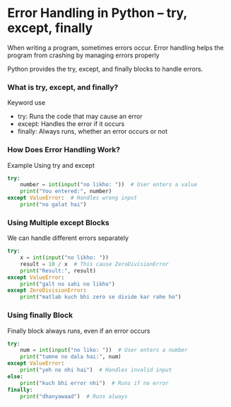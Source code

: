 # Error Handling in Python – try, except, finally
When writing a program, sometimes errors occur. Error handling helps the program from crashing by managing errors properly

Python provides the try, except, and finally blocks to handle errors.

### What is try, except, and finally?
Keyword	use
- try: Runs the code that may cause an error
- except: Handles the error if it occurs
- finally: Always runs, whether an error occurs or not

### How Does Error Handling Work?

Example Using try and except

```python
try:
    number = int(input("no likho: "))  # User enters a value
    print("You entered:", number)
except ValueError:  # Handles wrong input
    print("no galat hai")
```

### Using Multiple except Blocks
We can handle different errors separately
```python
try:
    x = int(input("no likho: "))
    result = 10 / x  # This cause ZeroDivisionError
    print("Result:", result)
except ValueError:
    print("galt no sahi no likho")
except ZeroDivisionError:
    print("matlab kuch bhi zero se divide kar rahe ho")

```
### Using finally Block
Finally block always runs, even if an error occurs

```python
try:
    num = int(input("no liko: "))  # User enters a number
    print("tumne no dala hai:", num)
except ValueError:
    print("yeh no nhi hai")  # Handles invalid input
else:
    print("kuch bhi error nhi")  # Runs if no error
finally:
    print("dhanyawaad")  # Runs always

